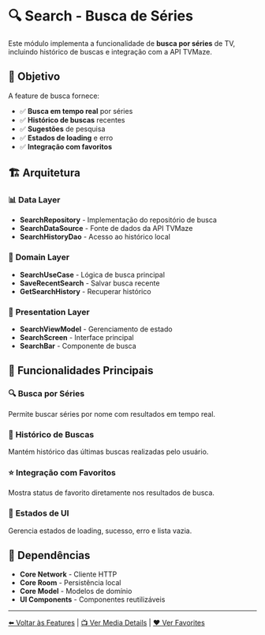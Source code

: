 # 🔍 Search - Busca de Séries

Este módulo implementa a funcionalidade de **busca por séries** de TV, incluindo histórico de buscas e integração com a API TVMaze.

## 🎯 Objetivo

A feature de busca fornece:
- ✅ **Busca em tempo real** por séries
- ✅ **Histórico de buscas** recentes
- ✅ **Sugestões** de pesquisa
- ✅ **Estados de loading** e erro
- ✅ **Integração com favoritos**

## 🏗️ Arquitetura

### 📊 **Data Layer**
- **SearchRepository** - Implementação do repositório de busca
- **SearchDataSource** - Fonte de dados da API TVMaze
- **SearchHistoryDao** - Acesso ao histórico local

### 🧠 **Domain Layer**
- **SearchUseCase** - Lógica de busca principal
- **SaveRecentSearch** - Salvar busca recente
- **GetSearchHistory** - Recuperar histórico

### 🎨 **Presentation Layer**
- **SearchViewModel** - Gerenciamento de estado
- **SearchScreen** - Interface principal
- **SearchBar** - Componente de busca

## 🔧 Funcionalidades Principais

### 🔍 **Busca por Séries**
Permite buscar séries por nome com resultados em tempo real.

### 📝 **Histórico de Buscas**
Mantém histórico das últimas buscas realizadas pelo usuário.

### ⭐ **Integração com Favoritos**
Mostra status de favorito diretamente nos resultados de busca.

### 🔄 **Estados de UI**
Gerencia estados de loading, sucesso, erro e lista vazia.

## 🔗 Dependências

- **Core Network** - Cliente HTTP
- **Core Room** - Persistência local
- **Core Model** - Modelos de domínio
- **UI Components** - Componentes reutilizáveis

---

[⬅️ Voltar às Features](../README.md) | [📺 Ver Media Details](../media_details/README.md) | [❤️ Ver Favorites](../favorites/README.md)